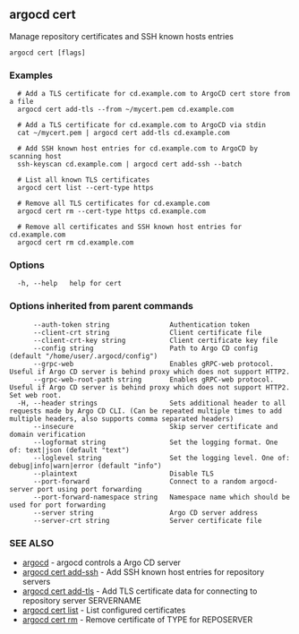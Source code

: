 ## argocd cert

Manage repository certificates and SSH known hosts entries

```
argocd cert [flags]
```

### Examples

```
  # Add a TLS certificate for cd.example.com to ArgoCD cert store from a file
  argocd cert add-tls --from ~/mycert.pem cd.example.com

  # Add a TLS certificate for cd.example.com to ArgoCD via stdin
  cat ~/mycert.pem | argocd cert add-tls cd.example.com

  # Add SSH known host entries for cd.example.com to ArgoCD by scanning host
  ssh-keyscan cd.example.com | argocd cert add-ssh --batch

  # List all known TLS certificates
  argocd cert list --cert-type https

  # Remove all TLS certificates for cd.example.com
  argocd cert rm --cert-type https cd.example.com

  # Remove all certificates and SSH known host entries for cd.example.com
  argocd cert rm cd.example.com

```

### Options

```
  -h, --help   help for cert
```

### Options inherited from parent commands

```
      --auth-token string               Authentication token
      --client-crt string               Client certificate file
      --client-crt-key string           Client certificate key file
      --config string                   Path to Argo CD config (default "/home/user/.argocd/config")
      --grpc-web                        Enables gRPC-web protocol. Useful if Argo CD server is behind proxy which does not support HTTP2.
      --grpc-web-root-path string       Enables gRPC-web protocol. Useful if Argo CD server is behind proxy which does not support HTTP2. Set web root.
  -H, --header strings                  Sets additional header to all requests made by Argo CD CLI. (Can be repeated multiple times to add multiple headers, also supports comma separated headers)
      --insecure                        Skip server certificate and domain verification
      --logformat string                Set the logging format. One of: text|json (default "text")
      --loglevel string                 Set the logging level. One of: debug|info|warn|error (default "info")
      --plaintext                       Disable TLS
      --port-forward                    Connect to a random argocd-server port using port forwarding
      --port-forward-namespace string   Namespace name which should be used for port forwarding
      --server string                   Argo CD server address
      --server-crt string               Server certificate file
```

### SEE ALSO

* [argocd](argocd.md)	 - argocd controls a Argo CD server
* [argocd cert add-ssh](argocd_cert_add-ssh.md)	 - Add SSH known host entries for repository servers
* [argocd cert add-tls](argocd_cert_add-tls.md)	 - Add TLS certificate data for connecting to repository server SERVERNAME
* [argocd cert list](argocd_cert_list.md)	 - List configured certificates
* [argocd cert rm](argocd_cert_rm.md)	 - Remove certificate of TYPE for REPOSERVER

